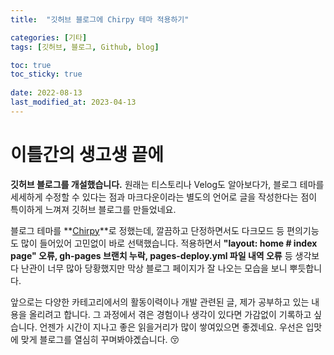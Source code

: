 ```yaml
---
title:  "깃허브 블로그에 Chirpy 테마 적용하기"

categories: [기타]
tags: [깃허브, 블로그, Github, blog]

toc: true
toc_sticky: true
 
date: 2022-08-13
last_modified_at: 2023-04-13
---
```


# **이틀간의 생고생 끝에**

**깃허브 블로그를 개설했습니다.** 원래는 티스토리나 Velog도 알아보다가, 블로그 테마를 세세하게 수정할 수 있다는 점과 마크다운이라는 별도의 언어로 글을 작성한다는 점이 특이하게 느껴져 깃허브 블로그를 만들었네요.

블로그 테마를 **[Chirpy](https://github.com/cotes2020/jekyll-theme-chirpy/)**로 정했는데, 깔끔하고 단정하면서도 다크모드 등 편의기능도 많이 들어있어 고민없이 바로 선택했습니다. 적용하면서 **"layout: home # index page" 오류, gh-pages 브랜치 누락, pages-deploy.yml 파일 내역 오류** 등 생각보다 난관이 너무 많아 당황했지만 막상 블로그 페이지가 잘 나오는 모습을 보니 뿌듯합니다.

앞으로는 다양한 카테고리에서의 활동이력이나 개발 관련된 글, 제가 공부하고 있는 내용을 올리려고 합니다. 그 과정에서 겪은 경험이나 생각이 있다면 가감없이 기록하고 싶습니다. 언젠가 시간이 지나고 좋은 읽을거리가 많이 쌓여있으면 좋겠네요. 우선은 입맛에 맞게 블로그를 열심히 꾸며봐야곘습니다. 😚